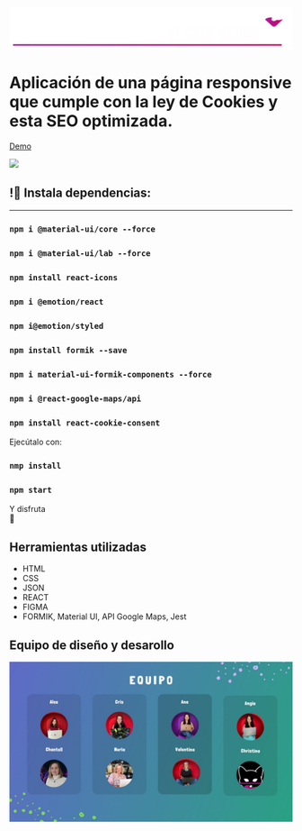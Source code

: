 ![](./src/media/logo-horizontal.png)

# Aplicación de una página responsive que cumple con la ley de Cookies y esta SEO optimizada.
[Demo](https://youtu.be/w5x0507vUlo)

![](./src/media/paginaEntera.png)

## !🔌 Instala dependencias:
______ 
### `npm i @material-ui/core --force`
### `npm i @material-ui/lab --force`
### `npm install react-icons` 
### `npm i @emotion/react`
### `npm i@emotion/styled`
### `npm install formik --save` 
### `npm i material-ui-formik-components --force`
### `npm i @react-google-maps/api`
### `npm install react-cookie-consent`

Ejecútalo con:
### `nmp install`
### `npm start`

Y disfruta 	
:tada:

## Herramientas utilizadas

- HTML    
- CSS
- JSON
- REACT
- FIGMA
- FORMIK, Material UI, API Google Maps, Jest

## Equipo de diseño y desarollo

![](./src/media/nosotras.jpg)

